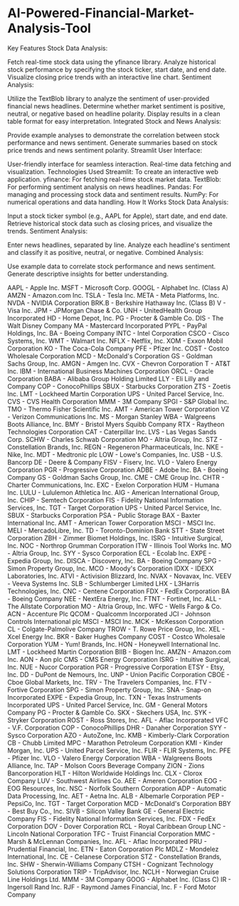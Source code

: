 # AI-Powered-Financial-Market-Analysis-Tool



Key Features
Stock Data Analysis:

Fetch real-time stock data using the yfinance library.
Analyze historical stock performance by specifying the stock ticker, start date, and end date.
Visualize closing price trends with an interactive line chart.
Sentiment Analysis:

Utilize the TextBlob library to analyze the sentiment of user-provided financial news headlines.
Determine whether market sentiment is positive, neutral, or negative based on headline polarity.
Display results in a clean table format for easy interpretation.
Integrated Stock and News Analysis:

Provide example analyses to demonstrate the correlation between stock performance and news sentiment.
Generate summaries based on stock price trends and news sentiment polarity.
Streamlit User Interface:

User-friendly interface for seamless interaction.
Real-time data fetching and visualization.
Technologies Used
Streamlit: To create an interactive web application.
yfinance: For fetching real-time stock market data.
TextBlob: For performing sentiment analysis on news headlines.
Pandas: For managing and processing stock data and sentiment results.
NumPy: For numerical operations and data handling.
How It Works
Stock Data Analysis:

Input a stock ticker symbol (e.g., AAPL for Apple), start date, and end date.
Retrieve historical stock data such as closing prices, and visualize the trends.
Sentiment Analysis:

Enter news headlines, separated by line.
Analyze each headline's sentiment and classify it as positive, neutral, or negative.
Combined Analysis:

Use example data to correlate stock performance and news sentiment.
Generate descriptive insights for better understanding.




AAPL - Apple Inc.
MSFT - Microsoft Corp.
GOOGL - Alphabet Inc. (Class A)
AMZN - Amazon.com Inc.
TSLA - Tesla Inc.
META - Meta Platforms, Inc.
NVDA - NVIDIA Corporation
BRK.B - Berkshire Hathaway Inc. (Class B)
V - Visa Inc.
JPM - JPMorgan Chase & Co.
UNH - UnitedHealth Group Incorporated
HD - Home Depot, Inc.
PG - Procter & Gamble Co.
DIS - The Walt Disney Company
MA - Mastercard Incorporated
PYPL - PayPal Holdings, Inc.
BA - Boeing Company
INTC - Intel Corporation
CSCO - Cisco Systems, Inc.
WMT - Walmart Inc.
NFLX - Netflix, Inc.
XOM - Exxon Mobil Corporation
KO - The Coca-Cola Company
PFE - Pfizer Inc.
COST - Costco Wholesale Corporation
MCD - McDonald's Corporation
GS - Goldman Sachs Group, Inc.
AMGN - Amgen Inc.
CVX - Chevron Corporation
T - AT&T Inc.
IBM - International Business Machines Corporation
ORCL - Oracle Corporation
BABA - Alibaba Group Holding Limited
LLY - Eli Lilly and Company
COP - ConocoPhillips
SBUX - Starbucks Corporation
ZTS - Zoetis Inc.
LMT - Lockheed Martin Corporation
UPS - United Parcel Service, Inc.
CVS - CVS Health Corporation
MMM - 3M Company
SPGI - S&P Global Inc.
TMO - Thermo Fisher Scientific Inc.
AMT - American Tower Corporation
VZ - Verizon Communications Inc.
MS - Morgan Stanley
WBA - Walgreens Boots Alliance, Inc.
BMY - Bristol Myers Squibb Company
RTX - Raytheon Technologies Corporation
CAT - Caterpillar Inc.
LVS - Las Vegas Sands Corp.
SCHW - Charles Schwab Corporation
MO - Altria Group, Inc.
STZ - Constellation Brands, Inc.
REGN - Regeneron Pharmaceuticals, Inc.
NKE - Nike, Inc.
MDT - Medtronic plc
LOW - Lowe's Companies, Inc.
USB - U.S. Bancorp
DE - Deere & Company
FISV - Fiserv, Inc.
VLO - Valero Energy Corporation
PGR - Progressive Corporation
ADBE - Adobe Inc.
BA - Boeing Company
GS - Goldman Sachs Group, Inc.
CME - CME Group Inc.
CHTR - Charter Communications, Inc.
EXC - Exelon Corporation
HUM - Humana Inc.
LULU - Lululemon Athletica Inc.
AIG - American International Group, Inc.
CHIP - Semtech Corporation
FIS - Fidelity National Information Services, Inc.
TGT - Target Corporation
UPS - United Parcel Service, Inc.
SBUX - Starbucks Corporation
PSA - Public Storage
BAX - Baxter International Inc.
AMT - American Tower Corporation
MSCI - MSCI Inc.
MELI - MercadoLibre, Inc.
TD - Toronto-Dominion Bank
STT - State Street Corporation
ZBH - Zimmer Biomet Holdings, Inc.
ISRG - Intuitive Surgical, Inc.
NOC - Northrop Grumman Corporation
ITW - Illinois Tool Works Inc.
MO - Altria Group, Inc.
SYY - Sysco Corporation
ECL - Ecolab Inc.
EXPE - Expedia Group, Inc.
DISCA - Discovery, Inc.
BA - Boeing Company
SPG - Simon Property Group, Inc.
MCO - Moody's Corporation
IDXX - IDEXX Laboratories, Inc.
ATVI - Activision Blizzard, Inc.
NVAX - Novavax, Inc.
VEEV - Veeva Systems Inc.
SLB - Schlumberger Limited
LHX - L3Harris Technologies, Inc.
CNC - Centene Corporation
FDX - FedEx Corporation
BA - Boeing Company
NEE - NextEra Energy, Inc.
FTNT - Fortinet, Inc.
ALL - The Allstate Corporation
MO - Altria Group, Inc.
WFC - Wells Fargo & Co.
ACN - Accenture Plc
QCOM - Qualcomm Incorporated
JCI - Johnson Controls International plc
MSCI - MSCI Inc.
MCK - McKesson Corporation
CL - Colgate-Palmolive Company
TROW - T. Rowe Price Group, Inc.
XEL - Xcel Energy Inc.
BKR - Baker Hughes Company
COST - Costco Wholesale Corporation
YUM - Yum! Brands, Inc.
HON - Honeywell International Inc.
LMT - Lockheed Martin Corporation
BIIB - Biogen Inc.
AMZN - Amazon.com Inc.
AON - Aon plc
CMS - CMS Energy Corporation
ISRG - Intuitive Surgical, Inc.
NUE - Nucor Corporation
PGR - Progressive Corporation
ETSY - Etsy, Inc.
DD - DuPont de Nemours, Inc.
UNP - Union Pacific Corporation
CBOE - Cboe Global Markets, Inc.
TRV - The Travelers Companies, Inc.
FTV - Fortive Corporation
SPG - Simon Property Group, Inc.
SNA - Snap-on Incorporated
EXPE - Expedia Group, Inc.
TXN - Texas Instruments Incorporated
UPS - United Parcel Service, Inc.
GM - General Motors Company
PG - Procter & Gamble Co.
SKX - Skechers USA, Inc.
SYK - Stryker Corporation
ROST - Ross Stores, Inc.
AFL - Aflac Incorporated
VFC - V.F. Corporation
COP - ConocoPhillips
DHR - Danaher Corporation
SYY - Sysco Corporation
AZO - AutoZone, Inc.
KMB - Kimberly-Clark Corporation
CB - Chubb Limited
MPC - Marathon Petroleum Corporation
KMI - Kinder Morgan, Inc.
UPS - United Parcel Service, Inc.
FLIR - FLIR Systems, Inc.
PFE - Pfizer Inc.
VLO - Valero Energy Corporation
WBA - Walgreens Boots Alliance, Inc.
TAP - Molson Coors Beverage Company
ZION - Zions Bancorporation
HLT - Hilton Worldwide Holdings Inc.
CLX - Clorox Company
LUV - Southwest Airlines Co.
AEE - Ameren Corporation
EOG - EOG Resources, Inc.
NSC - Norfolk Southern Corporation
ADP - Automatic Data Processing, Inc.
AET - Aetna Inc.
ALB - Albemarle Corporation
PEP - PepsiCo, Inc.
TGT - Target Corporation
MCD - McDonald's Corporation
BBY - Best Buy Co., Inc.
SIVB - Silicon Valley Bank
GE - General Electric Company
FIS - Fidelity National Information Services, Inc.
FDX - FedEx Corporation
DOV - Dover Corporation
RCL - Royal Caribbean Group
LNC - Lincoln National Corporation
TFC - Truist Financial Corporation
MMC - Marsh & McLennan Companies, Inc.
AFL - Aflac Incorporated
PRU - Prudential Financial, Inc.
ETN - Eaton Corporation Plc
MDLZ - Mondelez International, Inc.
CE - Celanese Corporation
STZ - Constellation Brands, Inc.
SHW - Sherwin-Williams Company
CTSH - Cognizant Technology Solutions Corporation
TRIP - TripAdvisor, Inc.
NCLH - Norwegian Cruise Line Holdings Ltd.
MMM - 3M Company
GOOG - Alphabet Inc. (Class C)
IR - Ingersoll Rand Inc.
RJF - Raymond James Financial, Inc.
F - Ford Motor Company
